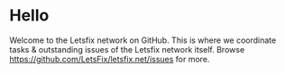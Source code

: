 Hello
====

Welcome to the Letsfix network on GitHub. This is where we coordinate tasks & outstanding issues of the Letsfix network itself. Browse https://github.com/LetsFix/letsfix.net/issues for more.
